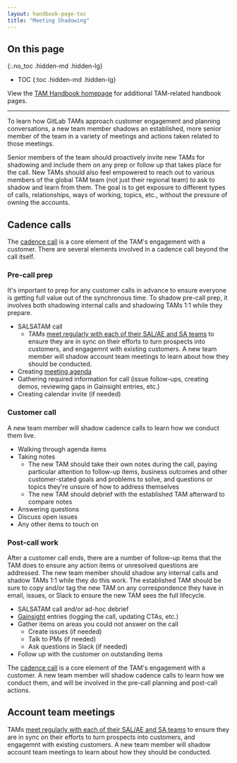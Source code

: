 ```yaml
---
layout: handbook-page-toc
title: "Meeting Shadowing"
---
```


## On this page
{:.no_toc .hidden-md .hidden-lg}

- TOC
{:toc .hidden-md .hidden-lg}

View the [TAM Handbook homepage](/handbook/customer-success/tam/) for additional TAM-related handbook pages.

---

To learn how GitLab TAMs approach customer engagement and planning conversations, a new team member shadows an established, more senior member of the team in a variety of meetings and actions taken related to those meetings.

Senior members of the team should proactively invite new TAMs for shadowing and include them on any prep or follow up that takes place for the call. New TAMs should also feel empowered to reach out to various members of the global TAM team (not just their regional team) to ask to shadow and learn from them. The goal is to get exposure to different types of calls, relationships, ways of working, topics, etc., without the pressure of owning the accounts.

## Cadence calls

The [cadence call](/handbook/customer-success/tam/cadence-calls/) is a core element of the TAM's engagement with a customer. There are several elements involved in a cadence call beyond the call itself.

### Pre-call prep

It's important to prep for any customer calls in advance to ensure everyone is getting full value out of the synchronous time. To shadow pre-call prep, it involves both shadowing internal calls and shadowing TAMs 1:1 while they prepare.

- SALSATAM call
  - TAMs [meet regularly with each of their SAL/AE and SA teams](/handbook/customer-success/account-team/#account-team-meeting) to ensure they are in sync on their efforts to turn prospects into customers, and engagemnt with existing customers. A new team member will shadow account team meetings to learn about how they should be conducted.
- Creating [meeting agenda](https://about.gitlab.com/handbook/customer-success/tam/cadence-calls/#cadence-call-notes)
- Gathering required information for call (issue follow-ups, creating demos, reviewing gaps in Gainsight entries, etc.)
- Creating calendar invite (if needed)

### Customer call

A new team member will shadow cadence calls to learn how we conduct them live.

- Walking through agenda items
- Taking notes
  - The new TAM should take their own notes during the call, paying particular attention to follow-up items, business outcomes and other customer-stated goals and problems to solve, and questions or topics they're unsure of how to address themselves
  - The new TAM should debrief with the established TAM afterward to compare notes
- Answering questions
- Discuss open issues
- Any other items to touch on

### Post-call work

After a customer call ends, there are a number of follow-up items that the TAM does to ensure any action items or unresolved questions are addressed. The new team member should shadow any internal calls and shadow TAMs 1:1 while they do this work. The established TAM should be sure to copy and/or tag the new TAM on any correspondence they have in email, issues, or Slack to ensure the new TAM sees the full lifecycle.

- SALSATAM call and/or ad-hoc debrief
- [Gainsight](/handbook/customer-success/tam/gainsight/) entries (logging the call, updating CTAs, etc.)
- Gather items on areas you could not answer on the call
  - Create issues (if needed)
  - Talk to PMs (if needed)
  - Ask questions in Slack (if needed)
- Follow up with the customer on outstanding items

The [cadence call](/handbook/customer-success/tam/cadence-calls/) is a core element of the TAM's engagement with a customer. A new team member will shadow cadence calls to learn how we conduct them, and will be involved in the pre-call planning and post-call actions.

## Account team meetings

TAMs [meet regularly with each of their SAL/AE and SA teams](/handbook/customer-success/account-team/#account-team-meeting) to ensure they are in sync on their efforts to turn prospects into customers, and engagemnt with existing customers. A new team member will shadow account team meetings to learn about how they should be conducted.
